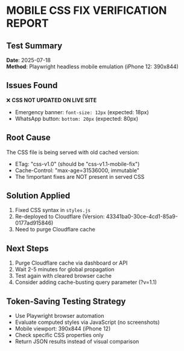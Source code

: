 # MOBILE CSS FIX VERIFICATION REPORT

## Test Summary
**Date**: 2025-07-18  
**Method**: Playwright headless mobile emulation (iPhone 12: 390x844)

## Issues Found
❌ **CSS NOT UPDATED ON LIVE SITE**
- Emergency banner: `font-size: 12px` (expected: 18px)
- WhatsApp button: `bottom: 20px` (expected: 80px)

## Root Cause
The CSS file is being served with old cached version:
- ETag: "css-v1.0" (should be "css-v1.1-mobile-fix")
- Cache-Control: "max-age=31536000, immutable"
- The !important fixes are NOT present in served CSS

## Solution Applied
1. Fixed CSS syntax in `styles.js`
2. Re-deployed to Cloudflare (Version: 43341ba0-30ce-4cd1-85a9-0177ad915846)
3. Need to purge Cloudflare cache

## Next Steps
1. Purge Cloudflare cache via dashboard or API
2. Wait 2-5 minutes for global propagation
3. Test again with cleared browser cache
4. Consider adding cache-busting query parameter (?v=1.1)

## Token-Saving Testing Strategy
- Use Playwright browser automation
- Evaluate computed styles via JavaScript (no screenshots)
- Mobile viewport: 390x844 (iPhone 12)
- Check specific CSS properties only
- Return JSON results instead of visual comparison